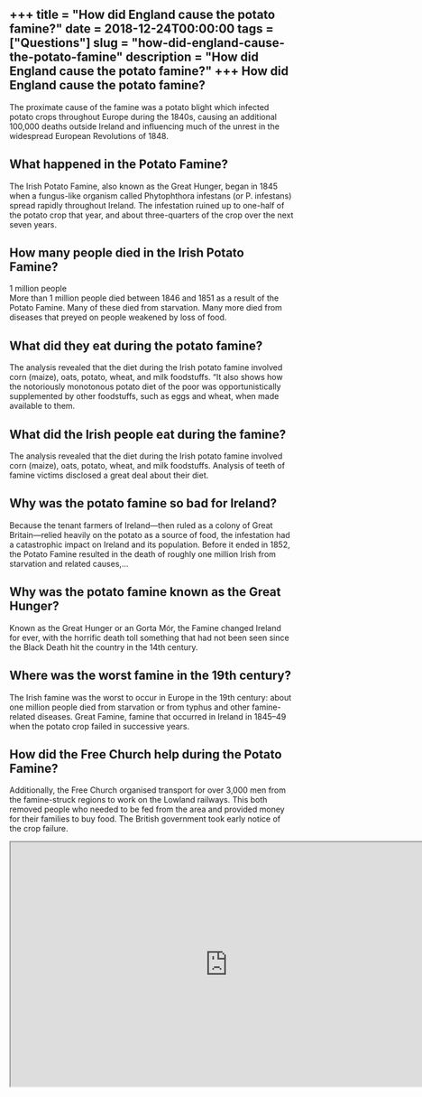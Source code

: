 +++
title = "How did England cause the potato famine?"
date = 2018-12-24T00:00:00
tags = ["Questions"]
slug = "how-did-england-cause-the-potato-famine"
description = "How did England cause the potato famine?"
+++
How did England cause the potato famine?
----------------------------------------

The proximate cause of the famine was a potato blight which infected potato crops throughout Europe during the 1840s, causing an additional 100,000 deaths outside Ireland and influencing much of the unrest in the widespread European Revolutions of 1848.

What happened in the Potato Famine?
-----------------------------------

The Irish Potato Famine, also known as the Great Hunger, began in 1845 when a fungus-like organism called Phytophthora infestans (or P. infestans) spread rapidly throughout Ireland. The infestation ruined up to one-half of the potato crop that year, and about three-quarters of the crop over the next seven years.

How many people died in the Irish Potato Famine?
------------------------------------------------

1 million people  
More than 1 million people died between 1846 and 1851 as a result of the Potato Famine. Many of these died from starvation. Many more died from diseases that preyed on people weakened by loss of food.

What did they eat during the potato famine?
-------------------------------------------

The analysis revealed that the diet during the Irish potato famine involved corn (maize), oats, potato, wheat, and milk foodstuffs. “It also shows how the notoriously monotonous potato diet of the poor was opportunistically supplemented by other foodstuffs, such as eggs and wheat, when made available to them.

What did the Irish people eat during the famine?
------------------------------------------------

The analysis revealed that the diet during the Irish potato famine involved corn (maize), oats, potato, wheat, and milk foodstuffs. Analysis of teeth of famine victims disclosed a great deal about their diet.

Why was the potato famine so bad for Ireland?
---------------------------------------------

Because the tenant farmers of Ireland—then ruled as a colony of Great Britain—relied heavily on the potato as a source of food, the infestation had a catastrophic impact on Ireland and its population. Before it ended in 1852, the Potato Famine resulted in the death of roughly one million Irish from starvation and related causes,…

Why was the potato famine known as the Great Hunger?
----------------------------------------------------

Known as the Great Hunger or an Gorta Mór, the Famine changed Ireland for ever, with the horrific death toll something that had not been seen since the Black Death hit the country in the 14th century.

Where was the worst famine in the 19th century?
-----------------------------------------------

The Irish famine was the worst to occur in Europe in the 19th century: about one million people died from starvation or from typhus and other famine-related diseases. Great Famine, famine that occurred in Ireland in 1845–49 when the potato crop failed in successive years.

How did the Free Church help during the Potato Famine?
------------------------------------------------------

Additionally, the Free Church organised transport for over 3,000 men from the famine-struck regions to work on the Lowland railways. This both removed people who needed to be fed from the area and provided money for their families to buy food. The British government took early notice of the crop failure.

<iframe allow="accelerometer; autoplay; clipboard-write; encrypted-media; gyroscope; picture-in-picture" allowfullscreen="" class="__youtube_prefs__  epyt-is-override  no-lazyload" data-no-lazy="1" data-origheight="433" data-origwidth="770" data-skipgform_ajax_framebjll="" height="433" id="_ytid_90379" loading="lazy" src="https://www.youtube.com/embed/gAnT21xGdSk?enablejsapi=1&autoplay=0&cc_load_policy=0&cc_lang_pref=&iv_load_policy=1&loop=0&modestbranding=0&rel=1&fs=1&playsinline=0&autohide=2&theme=dark&color=red&controls=1&" title="YouTube player" width="770"></iframe>